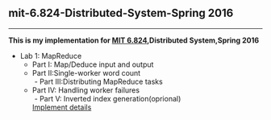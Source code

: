 ## mit-6.824-Distributed-System-Spring 2016
---

**This is my implementation for [MIT 6.824](https://pdos.csail.mit.edu/6.824/),Distributed System,Spring 2016**

* Lab 1: MapReduce  
  - Part I: Map/Deduce input and output  
  - Part II:Single-worker word count  
  - Part III:Distributing MapReduce tasks  
  - Part IV: Handling worker failures  
  - Part V: Inverted index generation(oprional)  
[Implement details](/src/mapreduce/details.md)

